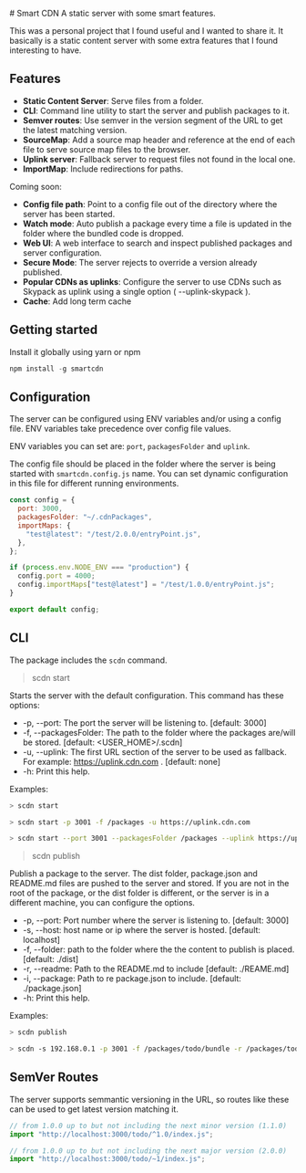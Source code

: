 # Smart CDN
A static server with some smart features.

This was a personal project that I found useful and I wanted to share it. It basically is a static content server with some extra features that I found interesting to have.

## Features

- **Static Content Server**: Serve files from a folder.
- **CLI**: Command line utility to start the server and publish packages to it.
- **Semver routes**: Use semver in the version segment of the URL to get the latest matching version.
- **SourceMap**: Add a source map header and reference at the end of each file to serve source map files to the browser.
- **Uplink server**: Fallback server to request files not found in the local one.
- **ImportMap**: Include redirections for paths.

Coming soon:

- **Config file path**: Point to a config file out of the directory where the server has been started.
- **Watch mode**: Auto publish a package every time a file is updated in the folder where the bundled code is dropped.
- **Web UI**: A web interface to search and inspect published packages and server configuration.
- **Secure Mode**: The server rejects to override a version already published.
- **Popular CDNs as uplinks**: Configure the server to use CDNs such as Skypack as uplink using a single option ( --uplink-skypack ).
- **Cache**: Add long term cache

## Getting started

Install it globally using yarn or npm

```js
npm install -g smartcdn
```

## Configuration

The server can be configured using ENV variables and/or using a config file. ENV variables take precedence over config file values.

ENV variables you can set are: `port`, `packagesFolder` and `uplink`.

The config file should be placed in the folder where the server is being started with `smartcdn.config.js` name. You can set dynamic configuration in this file for different running environments.

```js
const config = {
  port: 3000,
  packagesFolder: "~/.cdnPackages",
  importMaps: {
    "test@latest": "/test/2.0.0/entryPoint.js",
  },
};

if (process.env.NODE_ENV === "production") {
  config.port = 4000;
  config.importMaps["test@latest"] = "/test/1.0.0/entryPoint.js";
}

export default config;
```

## CLI

The package includes the `scdn` command.

> scdn start

Starts the server with the default configuration. This command has these options:

- -p, --port: The port the server will be listening to. [default: 3000]
- -f, --packagesFolder: The path to the folder where the packages are/will be stored. [default: <USER_HOME>/.scdn]
- -u, --uplink: The first URL section of the server to be used as fallback. For example: https://uplink.cdn.com . [default: none]
- -h: Print this help.

Examples:

```bash
> scdn start

> scdn start -p 3001 -f /packages -u https://uplink.cdn.com

> scdn start --port 3001 --packagesFolder /packages --uplink https://uplink.cdn.com
```

> scdn publish

Publish a package to the server. The dist folder, package.json and README.md files are pushed to the server and stored. If you are not in the root of the package, or the dist folder is different, or the server is in a different machine, you can configure the options.

- -p, --port: Port number where the server is listening to. [default: 3000]
- -s, --host: host name or ip where the server is hosted. [default: localhost]
- -f, --folder: path to the folder where the the content to publish is placed. [default: ./dist]
- -r, --readme: Path to the README.md to include [default: ./REAME.md]
- -i, --package: Path to re package.json to include. [default: ./package.json]
- -h: Print this help.

Examples:

```bash
> scdn publish

> scdn -s 192.168.0.1 -p 3001 -f /packages/todo/bundle -r /packages/todo/README.md -i /pacakges/todo/package.json
```

## SemVer Routes

The server supports semmantic versioning in the URL, so routes like these can be used to get latest version matching it.

```js
// from 1.0.0 up to but not including the next minor version (1.1.0)
import "http://localhost:3000/todo/^1.0/index.js";

// from 1.0.0 up to but not including the next major version (2.0.0)
import "http://localhost:3000/todo/~1/index.js";
```
